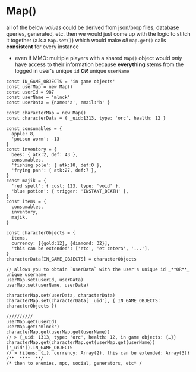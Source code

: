 # Map()
all of the below _values_ could be derived from json/prop files, database queries, generated, etc.
then we would just come up with the logic to stitch it together (a.k.a `Map.set()`)
which would make _all_ `map.get()` calls **consistent** for every instance
- even if MMO: multiple players with a shared `Map()` object would _only_ have access to their information
  because **everything** stems from the logged in user's unique `id` _**OR**_ unique `userName`
```
const IN_GAME_OBJECTS = 'in game objects'
const userMap = new Map()
const userId = 987
const userName = 'mlnck'
const userData = {name:'a', email:'b' }

const characterMap = new Map()
const characterData = { _uid:1313, type: 'orc', health: 12 }

const consumables = {
  apple: 8,
  'poison worm': -13
}
const inventory = {
  bees: { atk:2, def: 43 },
  consumables,
  'fishing pole': { atk:10, def:0 },
  'frying pan': { atk:27, def:7 },
}
const majik = {
  'red spell': { cost: 123, type: 'void' },
  'blue potion': { trigger: 'INSTANT_DEATH' },
}
const items = {
  consumables,
  inventory,
  majik,
}

const characterObjects = {
  items,
  currency: [{gold:12}, {diamond: 32}],
  'this can be extended': ['etc', 'et cetera', '...'],
}
characterData[IN_GAME_OBJECTS] = characterObjects

// allows you to obtain `userData` with the user's unique id _**OR**_ unique username
userMap.set(userId, userData)
userMap.set(userName, userData)

characterMap.set(userData, characterData)
characterMap.set(characterData['_uid'], { IN_GAME_OBJECTS: characterObjects })

//////////
userMap.get(userId)
userMap.get('mlnck')
characterMap.get(userMap.get(userName))
// > {_uid: 1313, type: 'orc', health: 12, in game objects: {…}}
characterMap.get(characterMap.get(userMap.get(userName))['_uid']).IN_GAME_OBJECTS
// > {items: {…}, currency: Array(2), this can be extended: Array(3)}
/**  ****  **/
/* then to enemies, npc, social, generators, etc* /
```
